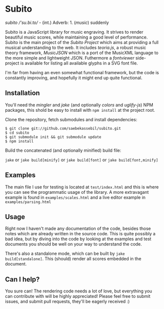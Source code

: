 # Subito

*subito /'su.bi.to/* - (int.) Adverb: 1. (*music*) suddenly

Subito is a JavaScript library for music engraving. It strives to render beautiful
music scores, while maintaining a good level of performance. Subito is the main project
of the *Subito Project* which aims at providing a full musical understanding to the
web. It includes *teoria.js*, a robust music theory framework, *MusicJSON* which is a 
port of the MusicXML language to the more simple and lightweight JSON. Futhermore a
*fontviewer* side-project is available for listing all available glyphs in a SVG
font file.

I'm far from having an even somewhat functional framework, but the code is constantly
improving, and hopefully it might end up quite functional.

## Installation

You'll need the *mingler* and *jake* (and optionally *colors* and *uglify-js*) 
NPM packages, this shold be easy to install with `npm install` at the project root.

Clone the repository, fetch submodules and install dependencies:

    $ git clone git://github.com/saebekassebil/subito.git
    $ cd subito
    $ git submodule init && git submodule update
    $ npm install

Build the concatenated (and optionally minified) build file:

`jake` or `jake build[minify]` or `jake build[font]` or `jake build[font,minify]`

## Examples

The main file I use for testing is located at `test/index.html` and this is where
you can see the programmatic usage of the library. A more extravagant example is
found in `examples/scales.html` and a live editor example in `examples/parsing.html`

## Usage

Right now I haven't made any documentation of the code, besides those notes
which are already written in the source code. This is quite possibly a bad
idea, but by diving into the code by looking at the examples and test documents you
should be well on your way to understand the code.

There's also a standalone mode, which can be built by `jake build[standalone]`. This
(should) render all scores embedded in the document.

## Can I help?

You sure can! The rendering code needs a lot of love, but everything you can contribute
with will be highly appreciated! Please feel free to submit issues, and submit 
pull requests, they'll be eagerly received :)

